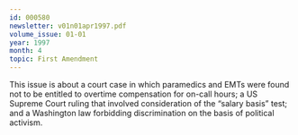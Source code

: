 ```yaml
---
id: 000580
newsletter: v01n01apr1997.pdf
volume_issue: 01-01
year: 1997
month: 4
topic: First Amendment
---
```


This issue is about a court case in which paramedics and EMTs were found not to be entitled to overtime compensation for on-call hours; a US Supreme Court ruling that involved consideration of the “salary basis” test; and a Washington law forbidding discrimination on the basis of political activism.